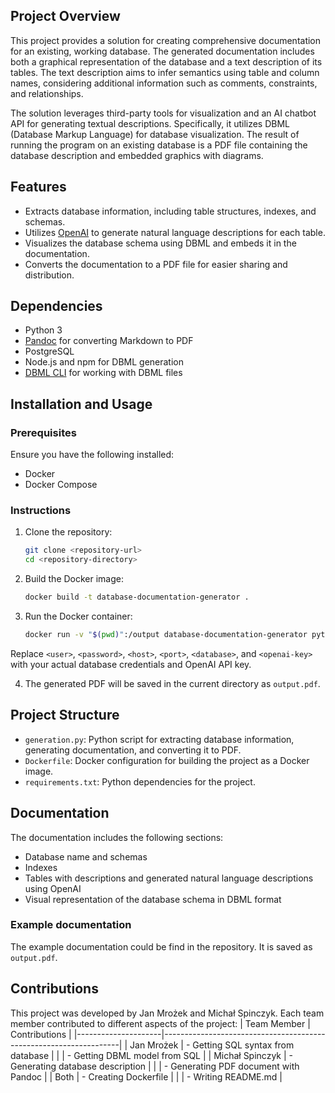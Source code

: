 ## Project Overview

This project provides a solution for creating comprehensive documentation for an existing, working database. The generated documentation includes both a graphical representation of the database and a text description of its tables. The text description aims to infer semantics using table and column names, considering additional information such as comments, constraints, and relationships.

The solution leverages third-party tools for visualization and an AI chatbot API for generating textual descriptions. Specifically, it utilizes DBML (Database Markup Language) for database visualization. The result of running the program on an existing database is a PDF file containing the database description and embedded graphics with diagrams.

## Features

- Extracts database information, including table structures, indexes, and schemas.
- Utilizes [OpenAI](https://www.openai.com/) to generate natural language descriptions for each table.
- Visualizes the database schema using DBML and embeds it in the documentation.
- Converts the documentation to a PDF file for easier sharing and distribution.

## Dependencies

- Python 3
- [Pandoc](https://pandoc.org/) for converting Markdown to PDF
- PostgreSQL
- Node.js and npm for DBML generation
- [DBML CLI](https://www.dbml.org/cli) for working with DBML files

## Installation and Usage

### Prerequisites

Ensure you have the following installed:

- Docker
- Docker Compose

### Instructions

1. Clone the repository:

   ```bash
   git clone <repository-url>
   cd <repository-directory>

2. Build the Docker image:

    ```bash
    docker build -t database-documentation-generator .

3. Run the Docker container:

    ```bash
    docker run -v "$(pwd)":/output database-documentation-generator python3 /app/generation.py <user> <password> <host> <port> <database> <openai-key> 

Replace `<user>`, `<password>`, `<host>`, `<port>`, `<database>`, and `<openai-key>` with your actual database credentials and OpenAI API key.


4. The generated PDF will be saved in the current directory as `output.pdf`.

## Project Structure
- `generation.py`: Python script for extracting database information, generating documentation, and converting it to PDF.
- `Dockerfile`: Docker configuration for building the project as a Docker image.
- `requirements.txt`: Python dependencies for the project.

## Documentation
The documentation includes the following sections:

- Database name and schemas
- Indexes
- Tables with descriptions and generated natural language descriptions using OpenAI
- Visual representation of the database schema in DBML format

### Example documentation

The example documentation could be find in the repository. It is saved as `output.pdf`.

## Contributions
This project was developed by Jan Mrożek and Michał Spinczyk. Each team member contributed to different aspects of the project:
| Team Member         | Contributions                                                      |
|---------------------|-------------------------------------------------------------------|
| Jan Mrożek          | - Getting SQL syntax from database                                  |
|                     | - Getting DBML model from SQL                                      |
| Michał Spinczyk      | - Generating database description                                  |
|                     | - Generating PDF document with Pandoc                               |
| Both                | - Creating Dockerfile                                              |
|                     | - Writing README.md                                                |